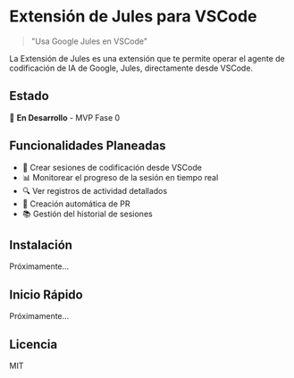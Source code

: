 # Extensión de Jules para VSCode

> "Usa Google Jules en VSCode"

La Extensión de Jules es una extensión que te permite operar el agente de codificación de IA de Google, Jules, directamente desde VSCode.

## Estado

🚧 **En Desarrollo** - MVP Fase 0

## Funcionalidades Planeadas

- 📝 Crear sesiones de codificación desde VSCode
- 📊 Monitorear el progreso de la sesión en tiempo real
- 🔍 Ver registros de actividad detallados
- 🚀 Creación automática de PR
- 📚 Gestión del historial de sesiones

## Instalación

Próximamente...

## Inicio Rápido

Próximamente...

## Licencia

MIT
